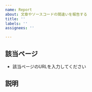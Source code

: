 ```yaml
---
name: Report
about: 文章やソースコードの間違いを報告する
title: ''
labels: ''
assignees: ''

---
```


## 該当ページ

- 該当ページのURLを入力してください

## 説明

<!--
エラーや問題についてできるだけ詳細に書いてください。
コードのエラーならば、実際の結果と期待する結果を書いてください
-->
